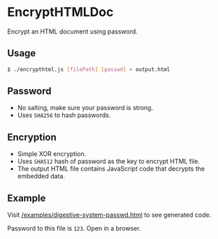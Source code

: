 # EncryptHTMLDoc
Encrypt an HTML document using password.

## Usage
```bash
$ ./encrypthtml.js [filePath] [passwd] > output.html
```

## Password
- No salting, make sure your password is strong.
- Uses `SHA256` to hash passwords.

## Encryption
- Simple XOR encryption.
- Uses `SHA512` hash of password as the key to encrypt HTML file.
- The output HTML file contains JavaScript code that decrypts the embedded data.

## Example
Visit [/examples/digestive-system-passwd.html]() to see generated code.

Password to this file is `123`. Open in a browser.
